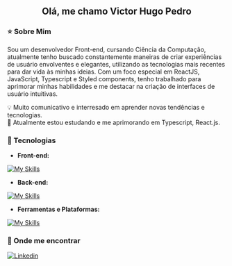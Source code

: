 <h2 align='center'>Olá, me chamo Victor Hugo Pedro</h2>

**<h3>⭐ Sobre Mim</h3>**

<p>Sou um desenvolvedor Front-end, cursando Ciência da Computação, atualmente tenho buscado constantemente maneiras de criar experiências de usuário envolventes e elegantes, utilizando as tecnologias mais recentes para dar vida às minhas ideias. Com um foco especial em ReactJS, JavaScript, Typescript e Styled components, tenho trabalhado para aprimorar minhas habilidades e me destacar na criação de interfaces de usuário intuitivas.</p>

<p>💡 Muito comunicativo e interresado em aprender novas tendências e tecnologias.<br>
🌱 Atualmente estou estudando e me aprimorando em Typescript, React.js.</p>

**<h3>🚀 Tecnologias</h3>**

- **Front-end:**

[![My Skills](https://skillicons.dev/icons?i=html,css,bootstrap,js,ts,react,sass,figma,styledcomponents,tailwind,redux)](https://skillicons.dev)

- **Back-end:**

[![My Skills](https://skillicons.dev/icons?i=mysql)](https://skillicons.dev)

- **Ferramentas e Plataformas:**

[![My Skills](https://skillicons.dev/icons?i=vscode,git,github)](https://skillicons.dev)

**<h3>💬 Onde me encontrar</h3>**

[![Linkedin](https://img.shields.io/badge/LinkedIn-0077B5?style=for-the-badge&logo=linkedin&logoColor=white)](https://www.linkedin.com/in/victor-hugo-pedro-656a67228/)

